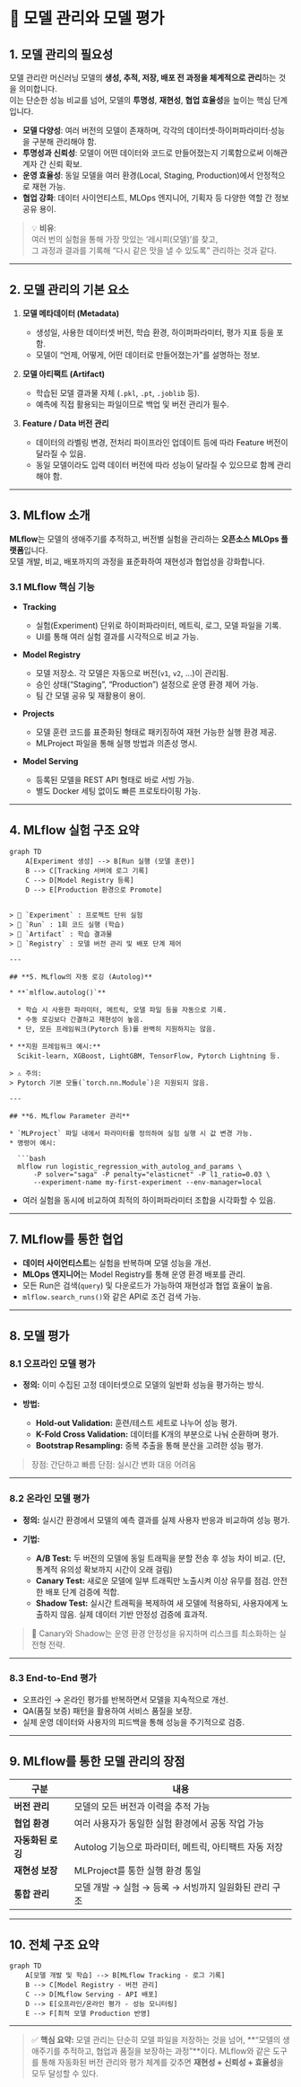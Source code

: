 
# 🧠 모델 관리와 모델 평가

## **1. 모델 관리의 필요성**

모델 관리란 머신러닝 모델의 **생성, 추적, 저장, 배포 전 과정을 체계적으로 관리**하는 것을 의미합니다.  
이는 단순한 성능 비교를 넘어, 모델의 **투명성**, **재현성**, **협업 효율성**을 높이는 핵심 단계입니다.

- **모델 다양성**: 여러 버전의 모델이 존재하며, 각각의 데이터셋·하이퍼파라미터·성능을 구분해 관리해야 함.  
- **투명성과 신뢰성**: 모델이 어떤 데이터와 코드로 만들어졌는지 기록함으로써 이해관계자 간 신뢰 확보.  
- **운영 효율성**: 동일 모델을 여러 환경(Local, Staging, Production)에서 안정적으로 재현 가능.  
- **협업 강화**: 데이터 사이언티스트, MLOps 엔지니어, 기획자 등 다양한 역할 간 정보 공유 용이.

> 💡 **비유**:  
> 여러 번의 실험을 통해 가장 맛있는 ‘레시피(모델)’를 찾고,  
> 그 과정과 결과를 기록해 “다시 같은 맛을 낼 수 있도록” 관리하는 것과 같다.

---

## **2. 모델 관리의 기본 요소**

1. **모델 메타데이터 (Metadata)**  
   - 생성일, 사용한 데이터셋 버전, 학습 환경, 하이퍼파라미터, 평가 지표 등을 포함.  
   - 모델이 “언제, 어떻게, 어떤 데이터로 만들어졌는가”를 설명하는 정보.

2. **모델 아티팩트 (Artifact)**  
   - 학습된 모델 결과물 자체 (`.pkl`, `.pt`, `.joblib` 등).  
   - 예측에 직접 활용되는 파일이므로 백업 및 버전 관리가 필수.

3. **Feature / Data 버전 관리**  
   - 데이터의 라벨링 변경, 전처리 파이프라인 업데이트 등에 따라 Feature 버전이 달라질 수 있음.  
   - 동일 모델이라도 입력 데이터 버전에 따라 성능이 달라질 수 있으므로 함께 관리해야 함.

---

## **3. MLflow 소개**

**MLflow**는 모델의 생애주기를 추적하고, 버전별 실험을 관리하는 **오픈소스 MLOps 플랫폼**입니다.  
모델 개발, 비교, 배포까지의 과정을 표준화하여 재현성과 협업성을 강화합니다.

### **3.1 MLflow 핵심 기능**

- **Tracking**  
  - 실험(Experiment) 단위로 하이퍼파라미터, 메트릭, 로그, 모델 파일을 기록.  
  - UI를 통해 여러 실험 결과를 시각적으로 비교 가능.

- **Model Registry**  
  - 모델 저장소. 각 모델은 자동으로 버전(`v1`, `v2`, …)이 관리됨.  
  - 승인 상태(“Staging”, “Production”) 설정으로 운영 환경 제어 가능.  
  - 팀 간 모델 공유 및 재활용이 용이.

- **Projects**  
  - 모델 훈련 코드를 표준화된 형태로 패키징하여 재현 가능한 실행 환경 제공.  
  - MLProject 파일을 통해 실행 방법과 의존성 명시.

- **Model Serving**  
  - 등록된 모델을 REST API 형태로 바로 서빙 가능.  
  - 별도 Docker 세팅 없이도 빠른 프로토타이핑 가능.

---

## **4. MLflow 실험 구조 요약**

```mermaid
graph TD
    A[Experiment 생성] --> B[Run 실행 (모델 훈련)]
    B --> C[Tracking 서버에 로그 기록]
    C --> D[Model Registry 등록]
    D --> E[Production 환경으로 Promote]


> 📁 `Experiment` : 프로젝트 단위 실험
> 📄 `Run` : 1회 코드 실행 (학습)
> 🧩 `Artifact` : 학습 결과물
> 🔄 `Registry` : 모델 버전 관리 및 배포 단계 제어

---

## **5. MLflow의 자동 로깅 (Autolog)**

* **`mlflow.autolog()`**

  * 학습 시 사용한 파라미터, 메트릭, 모델 파일 등을 자동으로 기록.
  * 수동 로깅보다 간결하고 재현성이 높음.
  * 단, 모든 프레임워크(Pytorch 등)를 완벽히 지원하지는 않음.

* **지원 프레임워크 예시:**
  Scikit-learn, XGBoost, LightGBM, TensorFlow, Pytorch Lightning 등.

> ⚠️ 주의:
> Pytorch 기본 모듈(`torch.nn.Module`)은 지원되지 않음.

---

## **6. MLflow Parameter 관리**

* `MLProject` 파일 내에서 파라미터를 정의하여 실험 실행 시 값 변경 가능.
* 명령어 예시:

  ```bash
  mlflow run logistic_regression_with_autolog_and_params \
      -P solver="saga" -P penalty="elasticnet" -P l1_ratio=0.03 \
      --experiment-name my-first-experiment --env-manager=local
  ```
* 여러 실험을 동시에 비교하여 최적의 하이퍼파라미터 조합을 시각화할 수 있음.

---

## **7. MLflow를 통한 협업**

* **데이터 사이언티스트**는 실험을 반복하며 모델 성능을 개선.
* **MLOps 엔지니어**는 Model Registry를 통해 운영 환경 배포를 관리.
* 모든 Run은 검색(`query`) 및 다운로드가 가능하여 재현성과 협업 효율이 높음.
* `mlflow.search_runs()`와 같은 API로 조건 검색 가능.

---

## **8. 모델 평가**

### **8.1 오프라인 모델 평가**

* **정의:**
  이미 수집된 고정 데이터셋으로 모델의 일반화 성능을 평가하는 방식.
* **방법:**

  * **Hold-out Validation:** 훈련/테스트 세트로 나누어 성능 평가.
  * **K-Fold Cross Validation:** 데이터를 K개의 부분으로 나눠 순환하며 평가.
  * **Bootstrap Resampling:** 중복 추출을 통해 분산을 고려한 성능 평가.

> 장점: 간단하고 빠름
> 단점: 실시간 변화 대응 어려움

---

### **8.2 온라인 모델 평가**

* **정의:**
  실시간 환경에서 모델의 예측 결과를 실제 사용자 반응과 비교하여 성능 평가.
* **기법:**

  * **A/B Test:**
    두 버전의 모델에 동일 트래픽을 분할 전송 후 성능 차이 비교.
    (단, 통계적 유의성 확보까지 시간이 오래 걸림)
  * **Canary Test:**
    새로운 모델에 일부 트래픽만 노출시켜 이상 유무를 점검.
    안전한 배포 단계 검증에 적합.
  * **Shadow Test:**
    실시간 트래픽을 복제하여 새 모델에 적용하되, 사용자에게 노출하지 않음.
    실제 데이터 기반 안정성 검증에 효과적.

> 💬 Canary와 Shadow는 운영 환경 안정성을 유지하며 리스크를 최소화하는 실전형 전략.

---

### **8.3 End-to-End 평가**

* 오프라인 → 온라인 평가를 반복하면서 모델을 지속적으로 개선.
* QA(품질 보증) 패턴을 활용하여 서비스 품질을 보장.
* 실제 운영 데이터와 사용자의 피드백을 통해 성능을 주기적으로 검증.

---

## **9. MLflow를 통한 모델 관리의 장점**

| 구분          | 내용                                 |
| ----------- | ---------------------------------- |
| **버전 관리**   | 모델의 모든 버전과 이력을 추적 가능               |
| **협업 환경**   | 여러 사용자가 동일한 실험 환경에서 공동 작업 가능       |
| **자동화된 로깅** | Autolog 기능으로 파라미터, 메트릭, 아티팩트 자동 저장 |
| **재현성 보장**  | MLProject를 통한 실행 환경 통일             |
| **통합 관리**   | 모델 개발 → 실험 → 등록 → 서빙까지 일원화된 관리 구조  |

---

## **10. 전체 구조 요약**

```mermaid
graph TD
    A[모델 개발 및 학습] --> B[MLflow Tracking - 로그 기록]
    B --> C[Model Registry - 버전 관리]
    C --> D[MLflow Serving - API 배포]
    D --> E[오프라인/온라인 평가 - 성능 모니터링]
    E --> F[최적 모델 Production 반영]
```

---

> ✅ **핵심 요약:**
> 모델 관리는 단순히 모델 파일을 저장하는 것을 넘어,
> **“모델의 생애주기를 추적하고, 협업과 품질을 보장하는 과정”**이다.
> MLflow와 같은 도구를 통해 자동화된 버전 관리와 평가 체계를 갖추면
> **재현성 + 신뢰성 + 효율성**을 모두 달성할 수 있다.

```